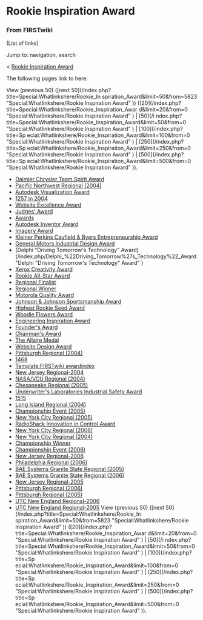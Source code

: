 # Rookie Inspiration Award

### From FIRSTwiki

(List of links)

Jump to: navigation, search

&lt; [Rookie Inspiration
Award](/index.php?title=Rookie_Inspiration_Award&redirect=no "Rookie
Inspiration Award" )  

The following pages link to here:

View (previous 50) ([next 50](/index.php?title=Special:Whatlinkshere/Rookie_In
spiration_Award&limit=50&from=5823 "Special:Whatlinkshere/Rookie Inspiration
Award" )) ([20](/index.php?title=Special:Whatlinkshere/Rookie_Inspiration_Awar
d&limit=20&from=0 "Special:Whatlinkshere/Rookie Inspiration Award" ) | [50](/i
ndex.php?title=Special:Whatlinkshere/Rookie_Inspiration_Award&limit=50&from=0
"Special:Whatlinkshere/Rookie Inspiration Award" ) | [100](/index.php?title=Sp
ecial:Whatlinkshere/Rookie_Inspiration_Award&limit=100&from=0
"Special:Whatlinkshere/Rookie Inspiration Award" ) | [250](/index.php?title=Sp
ecial:Whatlinkshere/Rookie_Inspiration_Award&limit=250&from=0
"Special:Whatlinkshere/Rookie Inspiration Award" ) | [500](/index.php?title=Sp
ecial:Whatlinkshere/Rookie_Inspiration_Award&limit=500&from=0
"Special:Whatlinkshere/Rookie Inspiration Award" )).

  * [Daimler Chrysler Team Spirit Award](/index.php/Daimler_Chrysler_Team_Spirit_Award "Daimler Chrysler Team Spirit Award" )
  * [Pacific Northwest Regional (2004)](/index.php/Pacific_Northwest_Regional_%282004%29 "Pacific Northwest Regional \(2004\)" )
  * [Autodesk Visualization Award](/index.php/Autodesk_Visualization_Award "Autodesk Visualization Award" )
  * [1257 in 2004](/index.php/1257_in_2004 "1257 in 2004" )
  * [Website Excellence Award](/index.php/Website_Excellence_Award "Website Excellence Award" )
  * [Judges' Award](/index.php/Judges%27_Award "Judges' Award" )
  * [Awards](/index.php/Awards "Awards" )
  * [Autodesk Inventor Award](/index.php/Autodesk_Inventor_Award "Autodesk Inventor Award" )
  * [Imagery Award](/index.php/Imagery_Award "Imagery Award" )
  * [Kleiner Perkins Caufield &amp; Byers Entrepreneurship Award](/index.php/Kleiner_Perkins_Caufield_%26_Byers_Entrepreneurship_Award "Kleiner Perkins Caufield & Byers Entrepreneurship Award" )
  * [General Motors Industrial Design Award](/index.php/General_Motors_Industrial_Design_Award "General Motors Industrial Design Award" )
  * [Delphi "Driving Tomorrow's Technology" Award](/index.php/Delphi_%22Driving_Tomorrow%27s_Technology%22_Award "Delphi "Driving Tomorrow's Technology" Award" )
  * [Xerox Creativity Award](/index.php/Xerox_Creativity_Award "Xerox Creativity Award" )
  * [Rookie All-Star Award](/index.php/Rookie_All-Star_Award "Rookie All-Star Award" )
  * [Regional Finalist](/index.php/Regional_Finalist "Regional Finalist" )
  * [Regional Winner](/index.php/Regional_Winner "Regional Winner" )
  * [Motorola Quality Award](/index.php/Motorola_Quality_Award "Motorola Quality Award" )
  * [Johnson &amp; Johnson Sportsmanship Award](/index.php/Johnson_%26_Johnson_Sportsmanship_Award "Johnson & Johnson Sportsmanship Award" )
  * [Highest Rookie Seed Award](/index.php/Highest_Rookie_Seed_Award "Highest Rookie Seed Award" )
  * [Woodie Flowers Award](/index.php/Woodie_Flowers_Award "Woodie Flowers Award" )
  * [Engineering Inspiration Award](/index.php/Engineering_Inspiration_Award "Engineering Inspiration Award" )
  * [Founder's Award](/index.php/Founder%27s_Award "Founder's Award" )
  * [Chairman's Award](/index.php/Chairman%27s_Award "Chairman's Award" )
  * [The Allaire Medal](/index.php/The_Allaire_Medal "The Allaire Medal" )
  * [Website Design Award](/index.php/Website_Design_Award "Website Design Award" )
  * [Pittsburgh Regional (2004)](/index.php/Pittsburgh_Regional_%282004%29 "Pittsburgh Regional \(2004\)" )
  * [1468](/index.php/1468 "1468" )
  * [Template:FIRSTwiki awardindex](/index.php/Template:FIRSTwiki_awardindex "Template:FIRSTwiki awardindex" )
  * [New Jersey Regional-2004](/index.php/New_Jersey_Regional-2004 "New Jersey Regional-2004" )
  * [NASA/VCU Regional (2004)](/index.php/NASA/VCU_Regional_%282004%29 "NASA/VCU Regional \(2004\)" )
  * [Chesapeake Regional (2005)](/index.php/Chesapeake_Regional_%282005%29 "Chesapeake Regional \(2005\)" )
  * [Underwriter's Laboratories Industrial Safety Award](/index.php/Underwriter%27s_Laboratories_Industrial_Safety_Award "Underwriter's Laboratories Industrial Safety Award" )
  * [1515](/index.php/1515 "1515" )
  * [Long Island Regional (2004)](/index.php/Long_Island_Regional_%282004%29 "Long Island Regional \(2004\)" )
  * [Championship Event (2005)](/index.php/Championship_Event_%282005%29 "Championship Event \(2005\)" )
  * [New York City Regional (2005)](/index.php/New_York_City_Regional_%282005%29 "New York City Regional \(2005\)" )
  * [RadioShack Innovation in Control Award](/index.php/RadioShack_Innovation_in_Control_Award "RadioShack Innovation in Control Award" )
  * [New York City Regional (2006)](/index.php/New_York_City_Regional_%282006%29 "New York City Regional \(2006\)" )
  * [New York City Regional (2004)](/index.php/New_York_City_Regional_%282004%29 "New York City Regional \(2004\)" )
  * [Championship Winner](/index.php/Championship_Winner "Championship Winner" )
  * [Championship Event (2006)](/index.php/Championship_Event_%282006%29 "Championship Event \(2006\)" )
  * [New Jersey Regional-2006](/index.php/New_Jersey_Regional-2006 "New Jersey Regional-2006" )
  * [Philadelphia Regional (2006)](/index.php/Philadelphia_Regional_%282006%29 "Philadelphia Regional \(2006\)" )
  * [BAE Systems Granite State Regional (2005)](/index.php/BAE_Systems_Granite_State_Regional_%282005%29 "BAE Systems Granite State Regional \(2005\)" )
  * [BAE Systems Granite State Regional (2006)](/index.php/BAE_Systems_Granite_State_Regional_%282006%29 "BAE Systems Granite State Regional \(2006\)" )
  * [New Jersey Regional-2005](/index.php/New_Jersey_Regional-2005 "New Jersey Regional-2005" )
  * [Pittsburgh Regional (2006)](/index.php/Pittsburgh_Regional_%282006%29 "Pittsburgh Regional \(2006\)" )
  * [Pittsburgh Regional (2005)](/index.php/Pittsburgh_Regional_%282005%29 "Pittsburgh Regional \(2005\)" )
  * [UTC New England Regional-2006](/index.php/UTC_New_England_Regional-2006 "UTC New England Regional-2006" )
  * [UTC New England Regional-2005](/index.php/UTC_New_England_Regional-2005 "UTC New England Regional-2005" )
View (previous 50) ([next 50](/index.php?title=Special:Whatlinkshere/Rookie_In
spiration_Award&limit=50&from=5823 "Special:Whatlinkshere/Rookie Inspiration
Award" )) ([20](/index.php?title=Special:Whatlinkshere/Rookie_Inspiration_Awar
d&limit=20&from=0 "Special:Whatlinkshere/Rookie Inspiration Award" ) | [50](/i
ndex.php?title=Special:Whatlinkshere/Rookie_Inspiration_Award&limit=50&from=0
"Special:Whatlinkshere/Rookie Inspiration Award" ) | [100](/index.php?title=Sp
ecial:Whatlinkshere/Rookie_Inspiration_Award&limit=100&from=0
"Special:Whatlinkshere/Rookie Inspiration Award" ) | [250](/index.php?title=Sp
ecial:Whatlinkshere/Rookie_Inspiration_Award&limit=250&from=0
"Special:Whatlinkshere/Rookie Inspiration Award" ) | [500](/index.php?title=Sp
ecial:Whatlinkshere/Rookie_Inspiration_Award&limit=500&from=0
"Special:Whatlinkshere/Rookie Inspiration Award" )).

